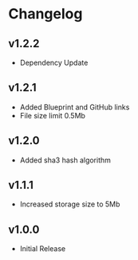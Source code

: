 # Changelog

## v1.2.2

* Dependency Update

## v1.2.1

* Added Blueprint and GitHub links
* File size limit 0.5Mb

## v1.2.0

* Added sha3 hash algorithm

## v1.1.1

* Increased storage size to 5Mb

## v1.0.0

* Initial Release
